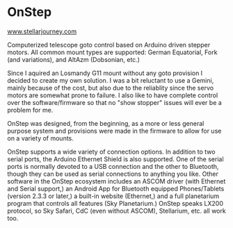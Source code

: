 OnStep
======
www.stellarjourney.com

Computerized telescope goto control based on Arduino driven stepper motors.  All common mount types are supported: German Equatorial, Fork (and variations), and AltAzm (Dobsonian, etc.)

Since I aquired an Losmandy G11 mount without any goto provision I decided to create my own solution. I was a bit reluctant to use a Gemini, mainly because of the cost, but also due to the reliablity since the servo motors are somewhat prone to failure. I also like to have complete control over the software/firmware so that no "show stopper" issues will ever be a problem for me.

OnStep was designed, from the beginning, as a more or less general purpose system and provisions were made in the firmware to allow for use on a variety of mounts.

OnStep supports a wide variety of connection options.  In addition to two serial ports, the Arduino Ethernet Shield is also supported.  One of the serial ports is normally devoted to a USB connection and the other to Bluetooth, though they can be used as serial connections to anything you like.  Other software in the OnStep ecosystem includes an ASCOM driver (with Ethernet and Serial support,) an Android App for Bluetooth equipped Phones/Tablets (version 2.3.3 or later,) a built-in website (Ethernet,) and a full planetarium program that controls all features (Sky Planetarium.)  OnStep speaks LX200 protocol, so Sky Safari, CdC (even without ASCOM), Stellarium, etc. all work too.
